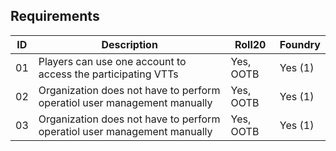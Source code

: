 ## Requirements

| ID | Description | Roll20 | Foundry |
| -- | --- | -- | -- |
| 01 | Players can use one account to access the participating VTTs | Yes, OOTB | Yes (1) |
| 02 | Organization does not have to perform operatiol user management manually | Yes, OOTB | Yes (1) |
| 03 | Organization does not have to perform operatiol user management manually | Yes, OOTB | Yes (1) |

